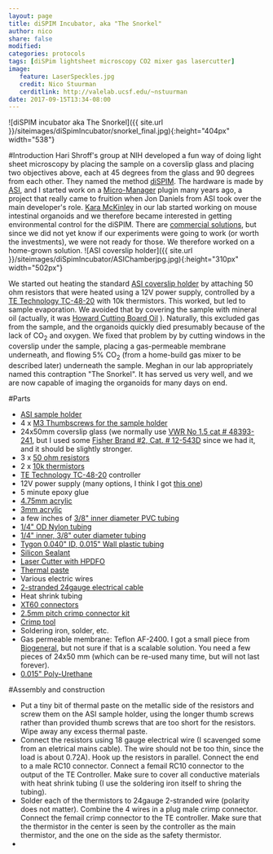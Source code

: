 ```yaml
---
layout: page
title: diSPIM Incubator, aka "The Snorkel"
author: nico
share: false
modified:
categories: protocols
tags: [diSPim lightsheet microscopy CO2 mixer gas lasercutter]
image:
   feature: LaserSpeckles.jpg
   credit: Nico Stuurman
   cerditlink: http://valelab.ucsf.edu/~nstuurman
date: 2017-09-15T13:34-08:00
---
```

![diSPIM incubator aka The Snorkel]({{ site.url }}/siteimages/diSpimIncubator/snorkel_final.jpg){:height="404px" width="538"}

#Introduction
Hari Shroff's group at NIH developed a fun way of doing light sheet microscopy by placing the sample on a coverslip glass and placing two objectives above, each at 45 degrees from the glass and 90 degrees from each other. They named the method [diSPIM](https://dx.doi.org/doi:10.1038/nbt.2713).  The hardware is made by [ASI](https://www.asiimaging.com/), and I started work on a [Micro-Manager](https://micro-manager.org) plugin many years ago, a project that really came to fruition when Jon Daniels from ASI took over the main developer's role.  [Kara McKinley](https://valelab.ucsf.edu/olympus-digital-camera/) in our lab started working on mouse intestinal organoids and we therefore became interested in getting environmental control for the diSPIM.  There are [commercial solutions](http://dispim.org/hardware/environmental_control), but since we did not yet know if our experiments were going to work (or worth the investments), we were not ready for those.  We therefore worked on a home-grown solution. 
![ASI coverslip holder]({{ site.url }}/siteimages/diSpimIncubator/ASIChamberjpg.jpg){:height="310px" width="502px"}

We started out heating the standard [ASI coverslip holder](https://asiimaging.com) by attaching 50 ohm resistors that were heated using a 12V power supply, controlled by a [TE Technology TC-48-20](https://tetech.com/product/tc-48-20/) with 10k thermistors.  This worked, but led to sample evaporation.  We avoided that by covering the sample with mineral oil (actually, it was [Howard Cutting Board Oil](https://www.amazon.com/dp/B004G6X0J2/ref=asc_df_B004G6X0J25171204/?tag=hyprod-20&creative=394997&creativeASIN=B004G6X0J2&linkCode=df0&hvadid=167129443640&hvpos=1o1&hvnetw=g&hvrand=10878626644448395694&hvpone=&hvptwo=&hvqmt=&hvdev=c&hvdvcmdl=&hvlocint=&hvlocphy=9031957&hvtargid=pla-307434512388) ).  Naturally, this excluded gas from the sample, and the organoids quickly died presumably because of the lack of CO<sub>2</sub> and oxygen.  We fixed that problem by by cutting windows in the coverslip under the sample, placing a gas-permeable membrane underneath, and flowing 5% CO<sub>2</sub> (from a home-build gas mixer to be described later) underneath the sample.   Meghan in our lab appropriately named this contraption "The Snorkel".  It has served us very well, and we are now capable of imaging the organoids for many days on end.

#Parts

* [ASI sample holder](https://asiimaging.com)
* 4 x [M3 Thumbscrews for the sample holder](https://www.mcmaster.com/#92581A120)
* 24x50mm coverslip glass (we normally use [VWR No 1.5 cat # 48393-241](https://us.vwr.com/store/product/4645817/vwr-micro-cover-glasses-rectangular), but I used some [Fisher Brand #2, Cat. # 12-543D](https://www.fishersci.com/shop/products/fisherbrand-cover-glasses-rectangles-rectangles-no-2-thickness-0-17-0-25mm-size-50-x-24mm/12543d) since we had it, and it should be slightly stronger.
* 3 x [50 ohm resistors](https://www.digikey.com/products/en?keywords=696-1178-ND)
* 2 x [10k thermistors](https://www.digikey.com/products/en?keywords=223-1540-ND)
* [TE Technology TC-48-20](https://tetech.com/product/tc-48-20/) controller
* 12V power supply (many options, I think I got [this one](https://tetech.com/product/ps-12-8-4a/))
* 5 minute epoxy glue
* [4.75mm acrylic](https://www.mcmaster.com/#8505k727/=19ecwx1)
* [3mm acrylic](https://www.mcmaster.com/#8505k722/=19ecxt9)
* a few inches of [3/8" inner diameter PVC tubing](https://www.fishersci.com/shop/products/fisherbrand-clear-pvc-tubing-13/141697h)
* [1/4" OD Nylon tubing](https://www.amazon.com/Nylon-Brake-Tubing-Suspenion-Lowrider/dp/B00CLXGHQU)
* [1/4" inner, 3/8" outer diameter tubing](https://www.fishersci.com/shop/products/fisherbrand-clear-pvc-tubing-13/141697c)
* [Tygon 0.040" ID, 0.015" Wall plastic tubing](https://www.amazon.com/Tygon-Microbore-tubing-0-040-0-070/dp/B01N7KGYXM)
* [Silicon Sealant](https://www.amazon.com/Permatex-80050-Silicone-Adhesive-Sealant/dp/B0002UEPVI/ref=sr_1_1?s=industrial&ie=UTF8&qid=1505510978&sr=1-1&keywords=silicone+sealant+permatex)
* [Laser Cutter with HPDFO](https://www.ulsinc.com/build)
* [Thermal paste](https://www.amazon.com/Thermal-ThermalCoolFlux-Performance-Polysynthetic-Silver/dp/B00QZD6LFY/ref=sr_1_5?s=electronics&ie=UTF8&qid=1505511141&sr=1-5&keywords=thermal+compound)
* Various electric wires 
* [2-stranded 24gauge electrical cable](https://www.digikey.com/product-detail/en/tensility-international-corp/30-00804/T1368-5-ND/7087254)
* Heat shrink tubing
* [XT60 connectors](https://www.amazon.com/Finware-Female-Bullet-Connectors-Battery/dp/B01ETROGP4)
* [2.5mm pitch crimp connector kit](https://www.amazon.com/Hilitchi-2-54mm-Headers-Connector-Housing/dp/B014YTPFT8/ref=sr_1_3?s=industrial&ie=UTF8&qid=1505512421&sr=1-3&keywords=Hilitchi+connector)
* [Crimp tool](https://www.amazon.com/Hilitchi-Non-Insulated-receptacles-0-14-1-5mm%C2%B2-SN-48B/dp/B014V5LUPI/ref=sr_1_1?ie=UTF8&qid=1505512398&sr=8-1&keywords=B014V5LUPI)
* Soldering iron, solder, etc.
* Gas permeable membrane: Teflon AF-2400. I got a small piece from [Biogeneral](http://www.biogeneral.com/teflon-af/), but not sure if that is a scalable solution.  You need a few pieces of 24x50 mm (which can be re-used many time, but will not last forever). 
* [0.015" Poly-Urethane](https://www.mcmaster.com/#1446T11)



#Assembly and construction

* Put a tiny bit of thermal paste on the metallic side of the resistors and screw them on the ASI sample holder, using the longer thumb screws rather than provided thumb screws that are too short for the resistors.  Wipe away any excess thermal paste.
* Connect the resistors using 18 gauge electrical wire (I scavenged some from an eletrical mains cable).  The wire should not be too thin, since the load is about 0.72A).  Hook up the resistors in parallel.  Connect the end to a male RC10 connector.  Connect a femail RC10 connector to the output of the TE Controller.  Make sure to cover all conductive materials with heat shrink tubing (I use the soldering iron itself to shring the tubing). 
* Solder  each of the thermistors to 24gauge 2-stranded wire (polarity does not matter). Combine the 4 wires in a plug male crimp connector.  Connect the femail crimp connector to the TE controller.  Make sure that the thermistor in the center is seen by the controller as the main thermistor, and the one on the side as the safety thermistor.
* 


